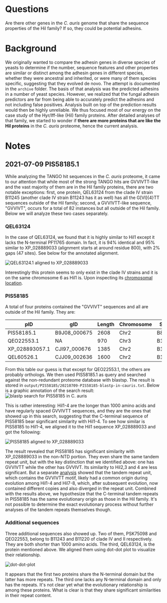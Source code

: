 # Questions

Are there other genes in the _C. auris_ genome that share the sequence properties of the Hil family? If so, they could be potential adhesins.

# Background

We originally wanted to compare the adhesin genes in diverse species of yeasts to determine if the number, sequence features and other properties are similar or distinct among the adhesin genes in different species, whether they were ancestral and inherited, or were many of them species specific, suggesting that they evolved de novo. The attempt is documented in the `archive` folder. The basis of that analysis was the predicted adhesins in a number of yeast species. However, we realized that the fungal adhesin predictors are far from being able to accurately predict the adhesins and not including false positives. Analysis built on top of the prediction results would then be highly unreliable. We thus focused most of our energy on the case study of the Hyr/Iff-like (Hil) family proteins. After detailed analyses of that family, we started to wonder if **there are more proteins that are like the Hil proteins** in the _C. auris_ proteome, hence the current analysis.

# Notes

## 2021-07-09 PIS58185.1

While analyzing the TANGO hit sequences in the _C. auris_ proteome, it came to our attention that while most of the strong TANGO hits are GVVIVTT-like and the vast majority of them are in the Hil family proteins, there are two notable exceptions: first, one protein, QEL63124 from the clade IV strain B11245 (another clade IV strain B11243 has it as well) has all the G[VI]{4}TT sequences outside of the Hil family; second, a GVVIVTT-like sequence, "GVVIVT", occurs for a total of 82 instances but all outside of the Hil family. Below we will analyze these two cases separately.

### QEL63124

In the case of QEL63124, we found that it is highly similar to Hil1 except it lacks the N-terminal PF11765 domain. In fact, it is 94% identical and 95% similar to XP_028889033 (alignment starts at around residue 800), with 2% gaps (47 sites). See below for the annotated alignment.

![QEL63124.1 aligned to XP_028889033](/Users/bhe2/Documents/work/current/C037-Cand-auris-adhesin/01-global-adhesin-prediction/output/PIS58185/QEL63124-XP_028889033-alignment.png)

Interestingly this protein seems to only exist in the clade IV strains and it is on the same chromosome 6 as Hil1 is. Upon inspecting its [chromosomal location](https://www.ncbi.nlm.nih.gov/protein/qel63124).

### PIS58185

A total of four proteins contained the "GVVIVT" sequences and all are outside of the Hil family. They are:

| pID            | gID          | Length | Chromosome | Strain | Clade |
| -------------- | ------------ | ------ | ---------- | ------ | ----- |
| PIS58185.1     | B9J08_000675 | 2608   | Chr2       | B8441  | I     |
| QEO22553.1     | NA           | 970    | Chr3       | B11220 | II    |
| XP_028893057.1 | CJI97_000676 | 1385   | Chr2       | B11221 | III   |
| QEL60526.1     | CJJ09_002636 | 1600   | Chr2       | B11245 | IV    |

From this table our guess is that except for QEO22553.1, the others are probably orthologs. We then used PIS58185.1 as query and searched against the non-redundant proteome database with blastsp. The result is stored in `output/PIS58185/20210709-PIS58185-blastp-in-cauris.txt`. Below is a graphic annotation of the search result:
![blastp search for PIS58185 in _C. auris_](/Users/bhe2/Documents/work/current/C037-Cand-auris-adhesin/01-global-adhesin-prediction/output/PIS58185/20210709-PIS58185-blastp-in-cauris.png)

This is rather interesting: Hil1-4 are the longer than 1000 amino acids and have regularly spaced GVVIVTT sequences, and they are the ones that showed up in this search, suggesting that the C-terminal sequence of PIS58185 bear significant similarity with Hil1-4. To see how similar is PIS58185 to Hil1-4, we aligned it to the Hil1 sequence XP_028889033 and got the following:

![PIS58185 aligned to XP_028889033](/Users/bhe2/Documents/work/current/C037-Cand-auris-adhesin/01-global-adhesin-prediction/output/PIS58185/PIS58185-XP_028889033-alignment.png)

The result revealed that PIS58185 has significant similarity with XP_028889033 in the non-NTD portion. They even share the same tandem repeat unit, but with the key distinction that we identified above: one has GVVIVTT while the other has GVVIVT. Its similarity to Hil2,3 and 4 are less significant. But a separate [analysis](https://github.com/binhe-lab/C037-Cand-auris-adhesin/tree/master/02-case-studies/07-Cauris-polymorphism/output/dot-plot) showed that the tandem repeat unit, which contains the GVVIVTT motif, likely had a common origin during evolution among Hil1-4 and Hil7-8, which, after subsequent evolution, now contained different copies and also diverged in the repeat unit. Combined with the results above, we hypothesize that the C-terminal tandem repeats in PIS58185 has the same evolutionary origin as those in the Hil family. It's not possible to determine the exact evolutionary process without further analyses of the tandem repeats themselves though.

### Additional sequences

Three additional sequences also showed up. Two of them, PSK75098 and QEO22553, belong to B11243 and B11220 of clade IV and II respectively. They are both shorter than 1000 amino acids. The third, QEL63124, is the protein mentioned above. We aligned them using dot-dot plot to visualize their relationship.

![dot-dot-plot](/Users/bhe2/Documents/work/current/C037-Cand-auris-adhesin/01-global-adhesin-prediction/output/PIS58185/nonHil-proteins-to-investigate.jpg)

It appears that the first two proteins share the N-terminal domain but the latter has more repeats. The third one lacks any N-terminal domain and only has the repeats. It's not clear yet what the evolutionary relationship is among these proteins. What is clear is that they share significant similarities in their repeat content.
